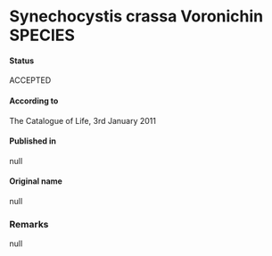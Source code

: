 Synechocystis crassa Voronichin SPECIES
=======

#### Status
ACCEPTED

#### According to
The Catalogue of Life, 3rd January 2011

#### Published in
null

#### Original name
null

### Remarks
null